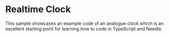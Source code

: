 # Realtime Clock

This sample showcases an example code of an analogue clock which is an excellent starting point for learning how to code in TypeScript and Needle.